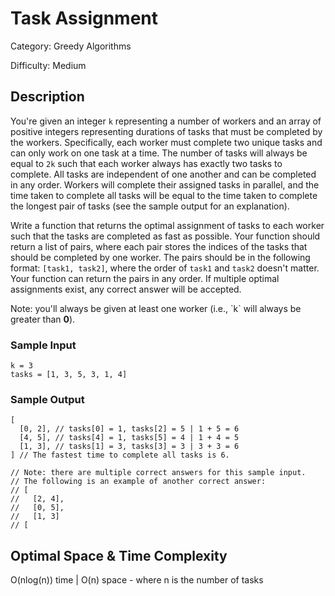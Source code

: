 # Task Assignment

Category: Greedy Algorithms

Difficulty: Medium

## Description

You're given an integer `k` representing a number of workers and an
array of positive integers representing durations of tasks that must be
completed by the workers. Specifically, each worker must complete two unique
tasks and can only work on one task at a time. The number of tasks will always
be equal to `2k` such that each worker always has exactly two tasks
to complete. All tasks are independent of one another and can be completed in
any order. Workers will complete their assigned tasks in parallel, and the
time taken to complete all tasks will be equal to the time taken to complete
the longest pair of tasks (see the sample output for an explanation).

Write a function that returns the optimal assignment of tasks to each worker
such that the tasks are completed as fast as possible. Your function should
return a list of pairs, where each pair stores the indices of the tasks that
should be completed by one worker. The pairs should be in the following
format: `[task1, task2]`, where the order of `task1` and
`task2` doesn't matter. Your function can return the pairs in any
order. If multiple optimal assignments exist, any correct answer will be
accepted.

<p>
Note: you'll always be given at least one worker (i.e., `k` will
always be greater than <b>0</b>).
</p>

### Sample Input
```
k = 3
tasks = [1, 3, 5, 3, 1, 4]
```

### Sample Output
```
[
  [0, 2], // tasks[0] = 1, tasks[2] = 5 | 1 + 5 = 6
  [4, 5], // tasks[4] = 1, tasks[5] = 4 | 1 + 4 = 5
  [1, 3], // tasks[1] = 3, tasks[3] = 3 | 3 + 3 = 6
] // The fastest time to complete all tasks is 6.

// Note: there are multiple correct answers for this sample input.
// The following is an example of another correct answer:
// [
//   [2, 4],
//   [0, 5],
//   [1, 3]
// [
```

## Optimal Space & Time Complexity

O(nlog(n)) time | O(n) space - where n is the number of tasks
